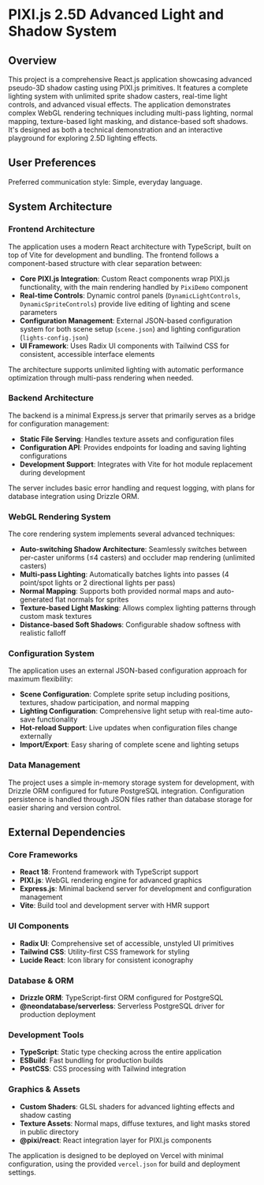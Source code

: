 # PIXI.js 2.5D Advanced Light and Shadow System

## Overview

This project is a comprehensive React.js application showcasing advanced pseudo-3D shadow casting using PIXI.js primitives. It features a complete lighting system with unlimited sprite shadow casters, real-time light controls, and advanced visual effects. The application demonstrates complex WebGL rendering techniques including multi-pass lighting, normal mapping, texture-based light masking, and distance-based soft shadows. It's designed as both a technical demonstration and an interactive playground for exploring 2.5D lighting effects.

## User Preferences

Preferred communication style: Simple, everyday language.

## System Architecture

### Frontend Architecture

The application uses a modern React architecture with TypeScript, built on top of Vite for development and bundling. The frontend follows a component-based structure with clear separation between:

- **Core PIXI.js Integration**: Custom React components wrap PIXI.js functionality, with the main rendering handled by `PixiDemo` component
- **Real-time Controls**: Dynamic control panels (`DynamicLightControls`, `DynamicSpriteControls`) provide live editing of lighting and scene parameters
- **Configuration Management**: External JSON-based configuration system for both scene setup (`scene.json`) and lighting configuration (`lights-config.json`)
- **UI Framework**: Uses Radix UI components with Tailwind CSS for consistent, accessible interface elements

The architecture supports unlimited lighting with automatic performance optimization through multi-pass rendering when needed.

### Backend Architecture

The backend is a minimal Express.js server that primarily serves as a bridge for configuration management:

- **Static File Serving**: Handles texture assets and configuration files
- **Configuration API**: Provides endpoints for loading and saving lighting configurations
- **Development Support**: Integrates with Vite for hot module replacement during development

The server includes basic error handling and request logging, with plans for database integration using Drizzle ORM.

### WebGL Rendering System

The core rendering system implements several advanced techniques:

- **Auto-switching Shadow Architecture**: Seamlessly switches between per-caster uniforms (≤4 casters) and occluder map rendering (unlimited casters)
- **Multi-pass Lighting**: Automatically batches lights into passes (4 point/spot lights or 2 directional lights per pass)
- **Normal Mapping**: Supports both provided normal maps and auto-generated flat normals for sprites
- **Texture-based Light Masking**: Allows complex lighting patterns through custom mask textures
- **Distance-based Soft Shadows**: Configurable shadow softness with realistic falloff

### Configuration System

The application uses an external JSON-based configuration approach for maximum flexibility:

- **Scene Configuration**: Complete sprite setup including positions, textures, shadow participation, and normal mapping
- **Lighting Configuration**: Comprehensive light setup with real-time auto-save functionality
- **Hot-reload Support**: Live updates when configuration files change externally
- **Import/Export**: Easy sharing of complete scene and lighting setups

### Data Management

The project uses a simple in-memory storage system for development, with Drizzle ORM configured for future PostgreSQL integration. Configuration persistence is handled through JSON files rather than database storage for easier sharing and version control.

## External Dependencies

### Core Frameworks
- **React 18**: Frontend framework with TypeScript support
- **PIXI.js**: WebGL rendering engine for advanced graphics
- **Express.js**: Minimal backend server for development and configuration management
- **Vite**: Build tool and development server with HMR support

### UI Components
- **Radix UI**: Comprehensive set of accessible, unstyled UI primitives
- **Tailwind CSS**: Utility-first CSS framework for styling
- **Lucide React**: Icon library for consistent iconography

### Database & ORM
- **Drizzle ORM**: TypeScript-first ORM configured for PostgreSQL
- **@neondatabase/serverless**: Serverless PostgreSQL driver for production deployment

### Development Tools
- **TypeScript**: Static type checking across the entire application
- **ESBuild**: Fast bundling for production builds
- **PostCSS**: CSS processing with Tailwind integration

### Graphics & Assets
- **Custom Shaders**: GLSL shaders for advanced lighting effects and shadow casting
- **Texture Assets**: Normal maps, diffuse textures, and light masks stored in public directory
- **@pixi/react**: React integration layer for PIXI.js components

The application is designed to be deployed on Vercel with minimal configuration, using the provided `vercel.json` for build and deployment settings.